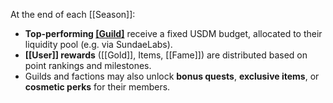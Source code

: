At the end of each [[Season]]:

- **Top-performing [[Guild]](s)** receive a fixed USDM budget, allocated to their liquidity pool (e.g. via SundaeLabs).
- **[[User]] rewards** ([[Gold]], Items, [[Fame]]) are distributed based on point rankings and milestones.
- Guilds and factions may also unlock **bonus quests**, **exclusive items**, or **cosmetic perks** for their members.
